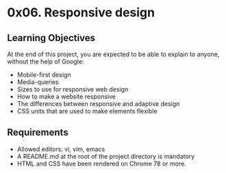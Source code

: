# 0x06. Responsive design
## Learning Objectives
At the end of this project, you are expected to be able to explain to anyone, without the help of Google:

- Mobile-first design
- Media-queries
- Sizes to use for responsive web design
- How to make a website responsive
- The differences between responsive and adaptive design
- CSS units that are used to make elements flexible
## Requirements
- Allowed editors: vi, vim, emacs
- A README.md at the root of the project directory is mandatory
- HTML and CSS have been rendered on Chrome 78 or more.
